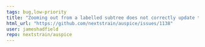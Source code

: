 ```yaml
---
tags: bug,low-priority
title: "Zooming out from a labelled subtree does not correctly update the URL query"
html_url: "https://github.com/nextstrain/auspice/issues/1138"
user: jameshadfield
repo: nextstrain/auspice
---
```



